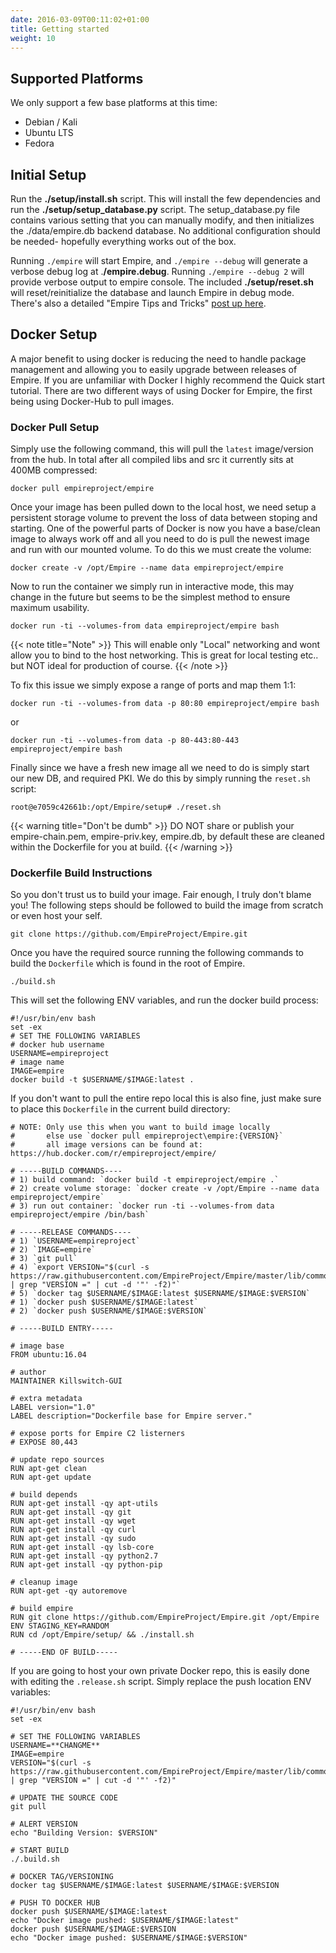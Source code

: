 ```yaml
---
date: 2016-03-09T00:11:02+01:00
title: Getting started
weight: 10
---
```

## Supported Platforms

We only support a few base platforms at this time:

* Debian / Kali
* Ubuntu LTS
* Fedora

## Initial Setup

Run the **./setup/install.sh** script. This will install the few dependencies and run the **./setup/setup_database.py** script. The setup_database.py file contains various setting that you can manually modify, and then initializes the ./data/empire.db backend database. No additional configuration should be needed- hopefully everything works out of the box.

Running `./empire` will start Empire, and `./empire --debug` will generate a verbose debug log at .**/empire.debug**. Running `./empire --debug 2` will provide verbose output to empire console. The included **./setup/reset.sh** will reset/reinitialize the database and launch Empire in debug mode. There's also a detailed "Empire Tips and Tricks" [post up here](http://enigma0x3.net/2015/08/26/empire-tips-and-tricks/).

## Docker Setup

A major benefit to using docker is reducing the need to handle package management and allowing you to easily upgrade between releases of Empire. If you are unfamiliar with Docker I highly recommend the Quick start tutorial. There are two different ways of using Docker for Empire, the first being using Docker-Hub to pull images.

### Docker Pull Setup
Simply use the following command, this will pull the `latest` image/version from the hub. In total after all compiled libs and src it currently sits at 400MB compressed:
```
docker pull empireproject/empire
```
Once your image has been pulled down to the local host, we need setup a persistent storage volume to prevent the loss of data between stoping and starting. One of the powerful parts of Docker is now you have a base/clean image to always work off and all you need to do is pull the newest image and run with our mounted volume. To do this we must create the volume:
```
docker create -v /opt/Empire --name data empireproject/empire
```
Now to run the container we simply run in interactive mode, this may change in the future but seems to be the simplest method to ensure maximum usability.
```
docker run -ti --volumes-from data empireproject/empire bash
```
{{< note title="Note" >}}
This will enable only "Local" networking and wont allow you to bind to the host networking. This is great for local testing etc.. but NOT ideal for production of course.
{{< /note >}}

To fix this issue we simply expose a range of ports and map them 1:1:
```
docker run -ti --volumes-from data -p 80:80 empireproject/empire bash
```
or
```
docker run -ti --volumes-from data -p 80-443:80-443 empireproject/empire bash
```
Finally since we have a fresh new image all we need to do is simply start our new DB, and required PKI. We do this by simply running the `reset.sh` script:
```
root@e7059c42661b:/opt/Empire/setup# ./reset.sh
```
{{< warning title="Don't be dumb" >}}
DO NOT share or publish your empire-chain.pem, empire-priv.key, empire.db, by default these are cleaned within the Dockerfile for you at build.
{{< /warning >}}

### Dockerfile Build Instructions
So you don't trust us to build your image. Fair enough, I truly don't blame you! The following steps should be followed to build the image from scratch or even host your self.
```
git clone https://github.com/EmpireProject/Empire.git
```
Once you have the required source running the following commands to build the `Dockerfile` which is found in the root of Empire.
```
./build.sh
```
This will set the following ENV variables, and run the docker build process:
```
#!/usr/bin/env bash
set -ex
# SET THE FOLLOWING VARIABLES
# docker hub username
USERNAME=empireproject
# image name
IMAGE=empire
docker build -t $USERNAME/$IMAGE:latest .
```
If you don't want to pull the entire repo local this is also fine, just make sure to place this `Dockerfile` in the current build directory:
```
# NOTE: Only use this when you want to build image locally
#       else use `docker pull empireproject\empire:{VERSION}`
#       all image versions can be found at: https://hub.docker.com/r/empireproject/empire/

# -----BUILD COMMANDS----
# 1) build command: `docker build -t empireproject/empire .`
# 2) create volume storage: `docker create -v /opt/Empire --name data empireproject/empire`
# 3) run out container: `docker run -ti --volumes-from data empireproject/empire /bin/bash`

# -----RELEASE COMMANDS----
# 1) `USERNAME=empireproject`
# 2) `IMAGE=empire`
# 3) `git pull`
# 4) `export VERSION="$(curl -s https://raw.githubusercontent.com/EmpireProject/Empire/master/lib/common/empire.py | grep "VERSION =" | cut -d '"' -f2)"`
# 5) `docker tag $USERNAME/$IMAGE:latest $USERNAME/$IMAGE:$VERSION`
# 1) `docker push $USERNAME/$IMAGE:latest`
# 2) `docker push $USERNAME/$IMAGE:$VERSION`

# -----BUILD ENTRY-----

# image base
FROM ubuntu:16.04

# author
MAINTAINER Killswitch-GUI

# extra metadata
LABEL version="1.0"
LABEL description="Dockerfile base for Empire server."

# expose ports for Empire C2 listerners
# EXPOSE 80,443

# update repo sources
RUN apt-get clean
RUN apt-get update

# build depends
RUN apt-get install -qy apt-utils
RUN apt-get install -qy git
RUN apt-get install -qy wget
RUN apt-get install -qy curl
RUN apt-get install -qy sudo
RUN apt-get install -qy lsb-core
RUN apt-get install -qy python2.7
RUN apt-get install -qy python-pip

# cleanup image
RUN apt-get -qy autoremove

# build empire
RUN git clone https://github.com/EmpireProject/Empire.git /opt/Empire
ENV STAGING_KEY=RANDOM
RUN cd /opt/Empire/setup/ && ./install.sh

# -----END OF BUILD-----
```
If you are going to host your own private Docker repo, this is easily done with editing the `.release.sh` script. Simply replace the push location ENV variables:
```
#!/usr/bin/env bash
set -ex

# SET THE FOLLOWING VARIABLES
USERNAME=**CHANGME**
IMAGE=empire
VERSION="$(curl -s https://raw.githubusercontent.com/EmpireProject/Empire/master/lib/common/empire.py | grep "VERSION =" | cut -d '"' -f2)"

# UPDATE THE SOURCE CODE
git pull

# ALERT VERSION
echo "Building Version: $VERSION"

# START BUILD
./.build.sh

# DOCKER TAG/VERSIONING
docker tag $USERNAME/$IMAGE:latest $USERNAME/$IMAGE:$VERSION

# PUSH TO DOCKER HUB
docker push $USERNAME/$IMAGE:latest
echo "Docker image pushed: $USERNAME/$IMAGE:latest"
docker push $USERNAME/$IMAGE:$VERSION
echo "Docker image pushed: $USERNAME/$IMAGE:$VERSION"
```
